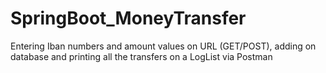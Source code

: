 # SpringBoot_MoneyTransfer
Entering Iban numbers and amount values on URL (GET/POST), adding on database and printing all the transfers on a LogList via Postman
